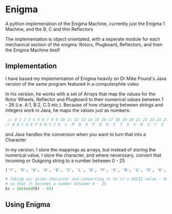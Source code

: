 # Enigma

A python implemenation of the Enigma Machine, currently just the Enigma 1 Machine, and
the B, C and thin Reflectors

The implementation is object orientated, with a seperate module for each mechanical section of the
enigma: Rotors, Plugboard, Reflectors, and then the Enigma Machine itself

## Implementation

I have based my implementation of Enigma heavily on
Dr Mike Pound's Java version of the same program featured in a computerphile video

In his version, he works with a set of Arrays that map the values for the Rotor Wheels, Reflector and Plugboard to their numerical values between 1 - 26 (i.e. A:1, B:2, C:3 etc.). Because of how changing between strings and integers work in Java, he maps the values just as numbers:

```java
 // 0 1 2 3 4 5 6 7 8 9 10 11 12 13 14 15 16 17 18 19 20 21 22 23 24 25
// A B C D E F G H I J K  L  M  N  O  P  Q  R  S  T  U  V  W  X  Y  Z
```

and Java handles the conversion when you want to turn that into a Character

In my version, I store the mappings as arrays, but instead of storing the numerical value, I store the character, and where necerssary, convert that Incoming or Outgoing string to a number between 0 - 25

```python
['Y', 'R', 'U', 'H', 'Q', 'S', 'L', 'D', 'P', 'X', 'N', 'G', 'O', 'K', 'M', 'I', 'E', 'B', 'F', 'Z', 'C', 'W', 'V', 'J', 'A', 'T']
```

```python
# Taking our given character and converting it to it's ASCII value - 65
# so that it becomes a number between 0 - 25
kc = int(ord(k) - 65)
```

## Using Enigma
